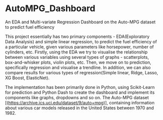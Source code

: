# AutoMPG_Dashboard
An EDA and Multi-variate Regression Dashboard on the Auto-MPG dataset to predict fuel efficiency

This project essentially has two primary components - EDA(Exploratory Data Analysis) and simple linear regression, to predict the fuel efficiency of a particular vehicle, given various parameters like horsepower, number of cylinders, etc. Firstly, using the EDA we try to visualise the relationship between various variables using several types of graphs - scatterplots, box-and-whisker plots, violin plots, etc. Then, we move on to prediction, specifically regression and visualise a trendline. In addition, we can also compare results for various types of regression(Simple linear, Ridge, Lasso, XG Boost, ElasticNet).

The implementation has been primarily done in Python, using Scikit-Learn for prediction and Python Dash to create the dashboard and implement its components like graphs, dropdowns and so on. The Auto-MPG dataset [(https://archive.ics.uci.edu/dataset/9/auto+mpg)], containing information about various car models released in the United States between 1970 and 1982.

